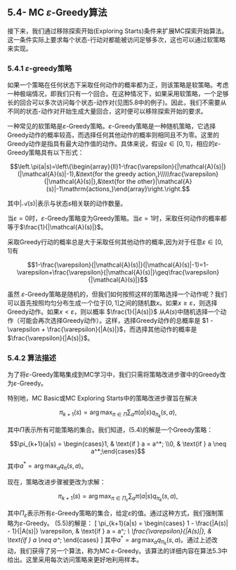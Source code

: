 ## 5.4- MC $\varepsilon$-Greedy算法

接下来，我们通过移除探索开始(Exploring Starts)条件来扩展MC探索开始算法。这一条件实际上要求每个状态-行动对都能被访问足够多次，这也可以通过软策略来实现。

### 5.4.1 $\varepsilon$-greedy策略

如果一个策略在任何状态下采取任何动作的概率都为正，则该策略是软策略。考虑一种极端情况，即我们只有一个回合。在这种情况下，如果采用软策略，一个足够长的回合可以多次访问每个状态-动作对(见图$5.8$中的例子)。因此，我们不需要从不同的状态-动作对开始生成大量回合，这时便可以移除探索开始的要求。

一种常见的软策略是$\varepsilon$-Greedy策略。$\varepsilon$-Greedy策略是一种随机策略，它选择Greedy动作的概率较高，而选择任何其他动作的概率则相同且不为零。这里的Greedy动作是指具有最大动作值的动作。具体来说，假设$\varepsilon\in[0,1]$，相应的$\varepsilon$-Greedy策略具有以下形式：

$$\left.\pi(a|s)=\left\{\begin{array}{ll}1-\frac{\varepsilon}{|\mathcal{A}(s)|}(|\mathcal{A}(s)|-1),&\text{for the greedy action,}\\\\\frac{\varepsilon}{|\mathcal{A}(s)|},&\text{for the other}|\mathcal{A}(s)|-1\mathrm{actions,}\end{array}\right.\right.$$

其中$|\mathcal{A}(s)|$表示与状态$s$相关联的动作数量。

当$\varepsilon=0$时，$\varepsilon$-Greedy策略变为Greedy策略。当$\varepsilon = 1$时，采取任何动作的概率都等于$\frac{1}{|\mathcal{A}(s)|}$。

采取Greedy行动的概率总是大于采取任何其他动作的概率,因为对于任意$\varepsilon\in[0,1]$有

$$1-\frac{\varepsilon}{|\mathcal{A}(s)|}(|\mathcal{A}(s)|-1)=1-\varepsilon+\frac{\varepsilon}{|\mathcal{A}(s)|}\geq\frac{\varepsilon}{|\mathcal{A}(s)|}$$

虽然 $\varepsilon$-Greedy策略是随机的，但我们如何按照这样的策略选择一个动作呢？我们可以首先按照均匀分布生成一个位于$[0,1]$之间的随机数$x$。如果$x \geq \varepsilon$，则选择Greedy动作。如果$x < \varepsilon$，则以概率 $\frac{1}{|A(s)|}$ 从$A(s)$中随机选择一个动作（可能会再次选择Greedy动作）。这样，选择Greedy动作的总概率是 $1 - \varepsilon + \frac{\varepsilon}{|A(s)|}$，而选择其他动作的概率是 $\frac{\varepsilon}{|A(s)|}$。

### 5.4.2 算法描述

为了将$\varepsilon$-Greedy策略集成到MC学习中，我们只需将策略改进步骤中的Greedy改为$\varepsilon$-Greedy。

特别地，MC Basic或MC Exploring Starts中的策略改进步骤旨在解决

$$\pi_{k+1}(s) = \arg \max_{\pi \in \Pi} \sum_{a} \pi(a|s) q_{\pi_k}(s, a),$$

其中$\Pi$表示所有可能策略的集合。我们知道，$(5.4)$的解是一个Greedy策略：

$$\pi_{k+1}(a|s) = \begin{cases}1, & \text{if } a = a^*; \\0, & \text{if } a \neq a^*;\end{cases}$$

其中$a^* = \arg \max_a q_\pi(s, a)$。

现在，策略改进步骤被更改为求解：

$$\pi_{k+1}(s) = \arg \max_{\pi \in \Pi_\varepsilon} \sum_{a} \pi(a|s) q_{\pi_k}(s, a),$$

其中$\Pi_\varepsilon$表示所有$\varepsilon$-Greedy策略的集合，给定$\varepsilon$的值。通过这种方式，我们强制策略为$\varepsilon$-Greedy。 (5.5)的解是：
\[
\pi_{k+1}(a|s) = 
\begin{cases}
1 - \frac{|A(s)| - 1}{|A(s)|} \varepsilon, & \text{if } a = a^*; \\
\frac{\varepsilon}{|A(s)|}, & \text{if } a \neq a^*;
\end{cases}
\]
其中$a^* = \arg \max_a q_{\pi_k}(s, a)$。通过上述改动，我们获得了另一个算法，称为MC $\varepsilon$-Greedy。该算法的详细内容在算法5.3中给出。这里采用每次访问策略来更好地利用样本。

